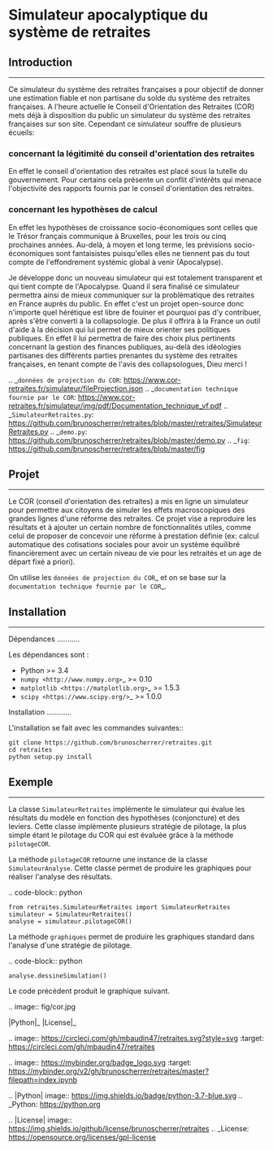 Simulateur apocalyptique du système de retraites
================================================

## Introduction 
------------
Ce simulateur du système des retraites françaises a pour objectif de donner une estimation fiable et non partisane du solde du système des retraites françaises. A l'heure actuelle le Conseil d'Orientation des Retraites (COR) mets déjà à disposition du public un simulateur du système des retraites françaises sur son site. Cependant ce simulateur souffre de plusieurs écueils:
### concernant la légitimité du conseil d'orientation des retraites

En effet le conseil d'orientation des retraites est placé sous la tutelle du gouvernement. Pour certains cela présente un conflit d'intérêts qui menace l'objectivité des rapports fournis par le conseil d'orientation des retraites.

### concernant les hypothèses de calcul 
 
 En effet les hypothèses de croissance socio-économiques sont celles que le Trésor français communique à Bruxelles, pour les trois ou cinq prochaines années. Au-delà, à moyen et long terme, les prévisions socio-économiques sont fantaisistes puisqu'elles elles ne tiennent pas du tout compte de l'effondrement systémic global à venir (Apocalypse). 

Je développe donc un nouveau simulateur qui est totalement transparent et qui tient compte de l'Apocalypse. 
Quand il sera finalisé ce simulateur permettra ainsi de mieux communiquer sur la problèmatique des retraites en France auprès du public. En effet c'est un projet open-source donc n'importe quel hérétique est libre de fouiner et pourquoi pas d'y contribuer, après s'être converti à la collapsologie.
De plus il offrira à la France un outil d'aide à la décision qui lui permet de mieux orienter ses politiques publiques. En effet il lui permettra de faire des choix plus pertinents concernant la gestion des finances publiques, au-delà des idéologies partisanes des différents parties prenantes du système des retraites françaises, en tenant compte de l'avis des collapsologues, Dieu merci ! 

.. _`données de projection du COR`: https://www.cor-retraites.fr/simulateur/fileProjection.json
.. _`documentation technique fournie par le COR`: https://www.cor-retraites.fr/simulateur/img/pdf/Documentation_technique_vf.pdf
.. _`SimulateurRetraites.py`: https://github.com/brunoscherrer/retraites/blob/master/retraites/SimulateurRetraites.py
.. _`demo.py`: https://github.com/brunoscherrer/retraites/blob/master/demo.py
.. _`fig`: https://github.com/brunoscherrer/retraites/blob/master/fig

## Projet
------------

Le COR (conseil d'orientation des retraites) a mis en ligne un simulateur pour permettre aux citoyens de simuler les effets macroscopiques des grandes lignes d'une réforme des retraites.
Ce projet vise a reproduire les résultats et à ajouter un certain nombre de fonctionnalités utiles, comme celui de proposer de concevoir une réforme à prestation définie (ex: calcul automatique des cotisations sociales pour avoir un système équilibré financièrement avec un certain niveau de vie pour les retraités et un age de départ fixé a priori).

On utilise les `données de projection du COR`_ et on se base sur la `documentation technique fournie par le COR`_.



## Installation
------------

Dépendances
...........

Les dépendances sont :

- Python >= 3.4
- `numpy <http://www.numpy.org>`_ >= 0.10
- `matplotlib <https://matplotlib.org>`_ >= 1.5.3
- `scipy <https://www.scipy.org/>`_ >= 1.0.0

Installation
............

L'installation se fait avec les commandes suivantes::

    git clone https://github.com/brunoscherrer/retraites.git
    cd retraites
    python setup.py install

## Exemple
-------

La classe ``SimulateurRetraites`` implémente le simulateur qui évalue les résultats 
du modèle en fonction des hypothèses (conjoncture) et des leviers. 
Cette classe implémente plusieurs stratégie de pilotage, la plus simple étant 
le pilotage du COR qui est évaluée grâce à la méthode ``pilotageCOR``. 
 
La méthode ``pilotageCOR`` retourne une instance de la classe ``SimulateurAnalyse``. 
Cette classe permet de produire les graphiques pour réaliser l'analyse 
des résultats. 

.. code-block:: python

	from retraites.SimulateurRetraites import SimulateurRetraites
	simulateur = SimulateurRetraites()
	analyse = simulateur.pilotageCOR()

La méthode ``graphiques`` permet de produire les graphiques standard dans l'analyse 
d'une stratégie de pilotage. 

.. code-block:: python

	analyse.dessineSimulation()

Le code précédent produit le graphique suivant. 

.. image::  fig/cor.jpg


|Python|_ |License|_

.. image:: https://circleci.com/gh/mbaudin47/retraites.svg?style=svg
    :target: https://circleci.com/gh/mbaudin47/retraites

.. image:: https://mybinder.org/badge_logo.svg
 :target: https://mybinder.org/v2/gh/brunoscherrer/retraites/master?filepath=index.ipynb

.. |Python| image:: https://img.shields.io/badge/python-3.7-blue.svg
.. _Python: https://python.org

.. |License| image:: https://img.shields.io/github/license/brunoscherrer/retraites
.. _License: https://opensource.org/licenses/gpl-license

